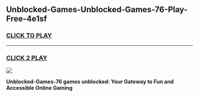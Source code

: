 
## Unblocked-Games-Unblocked-Games-76-Play-Free-4e1sf
<h3>
<a href="https://premium76.site?title=Unblocked-Games-76&ref=09A">CLICK TO PLAY</a></h3>
<hr>

<h3>
<a href="https://premium76.site?title=Unblocked-Games-76&ref=09A">CLICK 2 PLAY</a>
  
</h3>

<a href="https://premium76.site?title=Unblocked-Games-76&ref=09A"><img src="https://clearcache.store/games.png"></a>


**Unblocked-Games-76 games unblocked: Your Gateway to Fun and Accessible Online Gaming**
